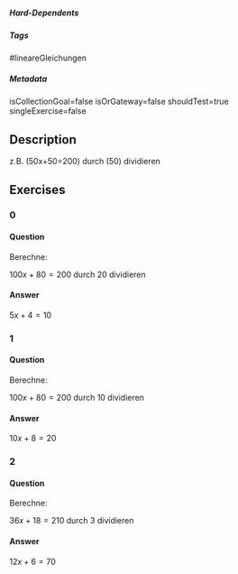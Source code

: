 ##### Hard-Dependents
##### Tags
#lineareGleichungen 
##### Metadata
isCollectionGoal=false
isOrGateway=false
shouldTest=true
singleExercise=false
## Description
z.B. \(50x+50=200\) durch  \(50\) dividieren 
## Exercises
### 0
#### Question
Berechne:

$100x+80=200$ durch $20$ dividieren
#### Answer
$5x+4=10$
### 1
#### Question
Berechne:

$100x+80=200$ durch $10$ dividieren
#### Answer
$10x+8=20$
### 2
#### Question
Berechne:

$36x+18=210$ durch $3$ dividieren
#### Answer
$12x+6=70$ 
